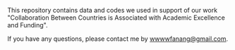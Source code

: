 This repository contains data and codes we used in support of our work "Collaboration Between Countries is Associated with Academic Excellence and Funding".

If you have any questions, please contact me by wwwwfanang@gmail.com.

